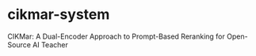 # cikmar-system
CIKMar: A Dual-Encoder Approach to Prompt-Based Reranking for Open-Source AI Teacher
